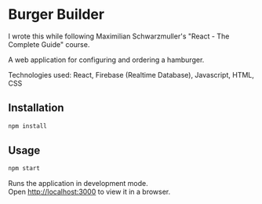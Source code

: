 # Burger Builder

I wrote this while following Maximilian Schwarzmuller's "React - The Complete Guide" course.

A web application for configuring and ordering a hamburger.

Technologies used: React, Firebase (Realtime Database), Javascript, HTML, CSS

## Installation
```sh
npm install
```
## Usage
```sh
npm start
```
Runs the application in development mode.\
Open [http://localhost:3000](http://localhost:3000) to view it in a browser.
